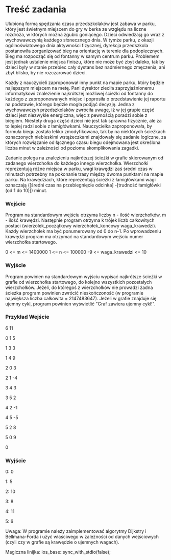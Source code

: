 # Treść zadania
Ulubioną formą spędzania czasu przedszkolaków jest zabawa w parku, który jest świetnym miejscem do gry w berka ze względu na liczne rozdroża, w których można zgubić goniącego. Dzieci odwiedzają go wraz z wychowawczynią każdego słonecznego dnia. W tymże parku, z okazji ogólnoświatowego dnia aktywności fizycznej, dyrekcja przedszkola postanowiła zorganizować bieg na orientację w terenie dla podopiecznych. Bieg ma rozpocząć się od fontanny w samym centrum parku. Problemem jest jednak ustalenie miejsca finiszu, które nie może być zbyt daleko, tak by dzieci były w stanie przebiec cały dystans bez nadmiernego zmęczenia, ani zbyt blisko, by nie rozczarować dzieci.

Każdy z nauczycieli zaproponował inny punkt na mapie parku, który będzie najlepszym miejscem na metę. Pani dyrektor zleciła zaprzyjaźnionemu informatykowi znalezienie najkrótszej możliwej ścieżki od fontanny do każdego z zaproponowanych miejsc i poprosiła o przedstawienie jej raportu na podstawie, którego będzie mogła podjąć decyzję. Jedna z wychowawczyń przedszkolaków zwróciła uwagę, iż w jej grupie część dzieci jest niezwykle energiczna, więc z pewnością poradzi sobie z biegiem. Niestety druga część dzieci nie jest tak sprawna fizycznie, ale za to lepiej radzi sobie z łamigłówkami. Nauczycielka zaproponowała, by formuła biegu została lekko zmodyfikowana, tak by na niektórych ścieżkach oznaczonych niebieskimi wstążeczkami znajdowały się zadanie logiczne, za których rozwiązanie od łącznego czasu biegu odejmowana jest określona liczba minut w zależności od poziomu skomplikowania zagadki.

Zadanie polega na znalezieniu najkrótszej ścieżki w grafie skierowanym od zadanego wierzchołka do każdego innego wierzchołka. Wierzchołki reprezentują różne miejsca w parku, wagi krawędzi zaś średni czas w minutach potrzebny na pokonanie trasy między dwoma punktami na mapie parku. Na krawędziach, które reprezentują ścieżki z łamigłówkami wagi oznaczają ([średni czas na przebiegnięcie odcinka] -[trudność łamigłówki (od 1 do 10)]) minut.

### Wejście

Program na standardowym wejściu otrzyma liczby n - ilość wierzchołków, m - ilość krawędzi. Następnie program otrzyma k trójek liczb całkowitych postaci (wierzolek_początkowy wierzchołek_koncowy waga_krawedzi). Każdy wierzchołek ma być ponumerowany od 0 do n-1. Po wprowadzeniu krawędzi program ma otrzymać na standardowym wejściu numer wierzchołka startowego.

0 <= m <= 1400000
1 <= n <= 100000
-9 <= waga_krawedzi <= 10


### Wyjście

Program powinien na standardowym wyjściu wypisać najkrótsze ścieżki w grafie od wierzchołka startowego, do kolejno wszystkich pozostałych wierzchołków. Jeżeli, do któregoś z wierzchołków nie prowadzi żadna ścieżka program powinien zwrócić nieskończoność (w programie największa liczba całkowita = 2147483647). Jeżeli w grafie znajduje się ujemny cykl, program powinien wyświetlić "Graf zawiera ujemny cykl!".

### Przykład Wejście
 
6 11 

0 1 5

1 3 3

1 4 9

2 0 3

2 1 -4

3 4 3 

3 5 2 

4 2 -1 

4 5 -5 

5 2 8 

5 0 9 

0

### Wyjście

0: 0 

1: 5

2: 10

3: 8

4: 11

5: 6 

Uwaga:
W programie należy zaimplementować algorytmy Dijkstry i Bellmana-Forda i użyć właściwego w zależności od danych wejściowych (czyli czy w grafie są krawędzie o ujemnych wagach).

Magiczna linijka: ios_base::sync_with_stdio(false);
